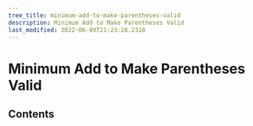 ```yaml
---
tree_title: minimum-add-to-make-parentheses-valid
description: Minimum Add to Make Parentheses Valid
last_modified: 2022-06-09T21:23:28.2328
---
```


# Minimum Add to Make Parentheses Valid

## Contents

